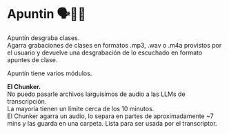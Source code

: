 # Apuntin 🗣️🤖📝
Apuntín desgraba clases.  
Agarra grabaciones de clases en formatos .mp3, .wav o .m4a provistos por el usuario y devuelve una desgrabación de lo escuchado en formato apuntes de clase.  

Apuntín tiene varios módulos.

**El Chunker.**  
No puedo pasarle archivos larguísimos de audio a las LLMs de transcripción.  
La mayoría tienen un límite cerca de los 10 minutos.  
El Chunker agarra un audio, lo separa en partes de aproximadamente ~7 mins y las guarda en una carpeta. Lista para ser usada por el transcriptor.